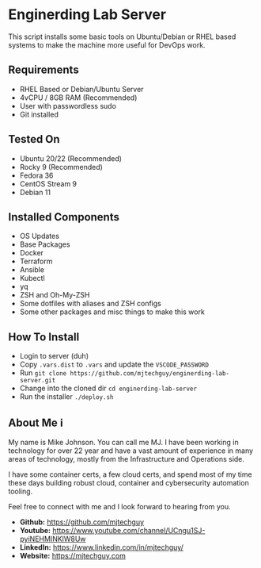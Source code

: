 # Enginerding Lab Server

This script installs some basic tools on Ubuntu/Debian or RHEL based systems to make the machine more useful for DevOps work.

## Requirements
- RHEL Based or Debian/Ubuntu Server
- 4vCPU / 8GB RAM (Recommended)
- User with passwordless sudo
- Git installed

## Tested On
- Ubuntu 20/22 (Recommended)
- Rocky 9 (Recommended)
- Fedora 36
- CentOS Stream 9
- Debian 11

## Installed Components
- OS Updates
- Base Packages
- Docker
- Terraform
- Ansible
- Kubectl
- yq
- ZSH and Oh-My-ZSH
- Some dotfiles with aliases and ZSH configs
- Some other packages and misc things to make this work

## How To Install

- Login to server (duh)
- Copy `.vars.dist` to `.vars` and update the `VSCODE_PASSWORD`
- Run `git clone https://github.com/mjtechguy/enginerding-lab-server.git`
- Change into the cloned dir `cd enginerding-lab-server`
- Run the installer `./deploy.sh`

## About Me ℹ️

My name is Mike Johnson. You can call me MJ. I have been working in technology for over 22 year and have a vast amount of experience in many areas of technology, mostly from the Infrastructure and Operations side.

I have some container certs, a few cloud certs, and spend most of my time these days building robust cloud, container and cybersecurity automation tooling.

Feel free to connect with me and I look forward to hearing from you.

- **Github:** https://github.com/mjtechguy
- **Youtube:** https://www.youtube.com/channel/UCngu1SJ-pyiNEHMINKlW8Uw
- **LinkedIn:** https://www.linkedin.com/in/mjtechguy/
- **Website:** https://mjtechguy.com

